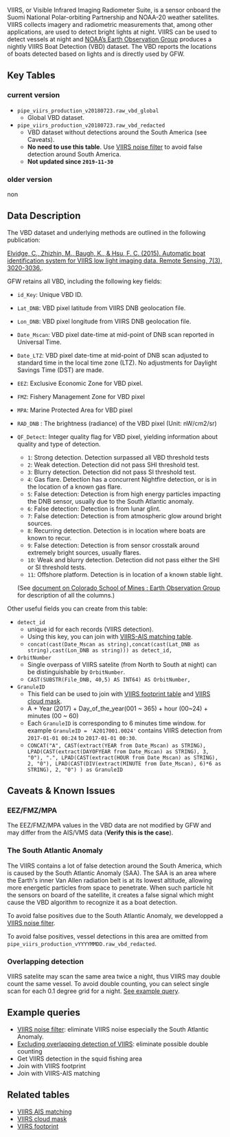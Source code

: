 

VIIRS, or Visible Infrared Imaging Radiometer Suite, is a sensor onboard the Suomi National Polar-orbiting Partnership and NOAA-20 weather satellites. VIIRS collects imagery and radiometric measurements that, among other applications, are used to detect bright lights at night. VIIRS can be used to detect vessels at night and [NOAA’s Earth Observation Group](https://www.ngdc.noaa.gov/eog/index.html) produces a nightly VIIRS Boat Detection (VBD) dataset. The VBD reports the locations of boats detected based on lights and is directly used by GFW.

## Key Tables

### current version

- `pipe_viirs_production_v20180723.raw_vbd_global`
  - Global VBD dataset. 
- `pipe_viirs_production_v20180723.raw_vbd_redacted`
  - VBD dataset without detections around the South America (see Caveats).
  - **No need to use this table**. Use [VIIRS noise filter](VIIRS-noise-filter) to avoid false detection around South America. 
  - **Not updated since `2019-11-30`**



### older version

non

## Data Description

The VBD dataset and underlying methods are outlined in the following publication:

[Elvidge, C., Zhizhin, M., Baugh, K., & Hsu, F. C. (2015). Automatic boat identification system for VIIRS low light imaging data. Remote Sensing, 7(3), 3020-3036.](https://www.mdpi.com/2072-4292/7/3/3020). 

GFW retains all VBD, including the following key fields:

+ `id_Key`: Unique VBD ID.
+ `Lat_DNB`: VBD pixel latitude from VIIRS DNB geolocation file.
+ `Lon_DNB`: VBD pixel longitude from VIIRS DNB geolocation file.
+ `Date_Mscan`: VBD pixel date-time at mid-point of DNB scan reported in Universal Time.
+ `Date_LTZ`: VBD pixel date-time at mid-point of DNB scan adjusted to standard time in the local time zone (LTZ). No adjustments for Daylight Savings Time (DST) are made.
+ `EEZ`: Exclusive Economic Zone for VBD pixel.
+ `FMZ`: Fishery Management Zone for VBD pixel
+ `MPA`: Marine Protected Area for VBD pixel
+ `RAD_DNB` : The brightness (radiance) of the VBD pixel (Unit: nW/cm2/sr)
+ `QF_Detect`: Integer quality flag for VBD pixel, yielding information about quality and type of detection.
  + `1`: Strong detection. Detection surpassed all VBD threshold tests
  + `2`: Weak detection. Detection did not pass SHI threshold test.
  + `3`: Blurry detection. Detection did not pass SI threshold test.
  + `4`: Gas flare. Detection has a concurrent Nightfire detection, or is in the location of a known gas flare.
  + `5`: False detection: Detection is from high energy particles impacting the DNB sensor, usually due to the South Atlantic anomaly.
  + `6`: False detection: Detection is from lunar glint.
  + `7`: False detection: Detection is from atmospheric glow around bright sources.
  + `8`: Recurring detection. Detection is in location where boats are known to recur.
  + `9`: False detection: Detection is from sensor crosstalk around extremely bright sources, usually flares.
  + `10`: Weak and blurry detection. Detection did not pass either the SHI or SI threshold tests.
  + `11`: Offshore platform. Detection is in location of a known stable light.

  (See [document on Colorado School of Mines : Earth Observation Group](https://eogdata.mines.edu/vbd/vbd_readme_v23_r20180824.xlsx) for description of all the columns.)

Other useful fields you can create from this table: 

- `detect_id`
    - unique id for each records (VIIRS detection).
    - Using this key, you can join with [VIIRS-AIS matching table](VIIRS-AIS-matching).
    - `concat(cast(Date_Mscan as string),concat(cast(Lat_DNB as string),cast(Lon_DNB as string))) as detect_id,`
- `OrbitNumber`
  - Single overpass of VIIRS satelite (from North to South at night) can be distinguishable by `OrbitNumber`.
  - `CAST(SUBSTR(File_DNB, 40,5) AS INT64) AS OrbitNumber,`
- `GranuleID`
  - This field can be used to join with [VIIRS footprint table](VIIRS-footprint) and [VIIRS cloud mask](VIIRS-cloud-mask).
  - A + Year (2017) + Day_of_the_year(001 ~ 365) + hour (00~24) + minutes (00 ~ 60)
  - Each `GranuleID` is corresponding to 6 minutes time window. for example `GranuleID = 'A2017001.0024'` contains VIIRS detection from `2017-01-01 00:24` to `2017-01-01 00:30`.
  - `CONCAT("A", CAST(extract(YEAR from Date_Mscan) as STRING), LPAD(CAST(extract(DAYOFYEAR from Date_Mscan) as STRING), 3, "0"), ".", LPAD(CAST(extract(HOUR from Date_Mscan) as STRING), 2, "0"), LPAD(CAST(DIV(extract(MINUTE from Date_Mscan), 6)*6 as STRING), 2, "0") ) as GranuleID`



## Caveats & Known Issues

### EEZ/FMZ/MPA

The EEZ/FMZ/MPA values in the VBD data are not modified by GFW and may differ from the AIS/VMS data (**Verify this is the case**).

### The South Atlantic Anomaly

The VIIRS contains a lot of false detection around the South America, which is caused by the South Atlantic Anomaly (SAA). The SAA is an area where the Earth's inner Van Allen radiation belt is at its lowest altitude, allowing more energetic particles from space to penetrate. When such particle hit the sensors on board of the satellite, it creates a false signal which might cause the VBD algorithm to recognize it as a boat detection.

To avoid false positives due to the South Atlantic Anomaly, we developped a [VIIRS noise filter]( VIIRS-noise-filter). 

To avoid false positives, vessel detections in this area are omitted from `pipe_viirs_production_vYYYYMMDD.raw_vbd_redacted`.

### Overlapping detection

VIIRS satelite may scan the same area twice a night, thus VIIRS may double count the same vessel. To avoid double counting, you can select single scan for each 0.1 degree grid for a night. [See example query](Excluding-overlapping-detection-of-VIIRS).


## Example queries

- [VIIRS noise filter](VIIRS-noise-filter): eliminate VIIRS noise especially the South Atlantic Anomaly.
- [Excluding overlapping detection of VIIRS](Excluding-overlapping-detection-of-VIIRS): eliminate possible double counting
- Get VIIRS detection in the squid fishing area
- Join with VIIRS footprint
- Join with VIIRS-AIS matching

## Related tables

- [VIIRS AIS matching](VIIRS-AIS-matching)
- [VIIRS cloud mask](VIIRS-cloud-mask)
- [VIIRS footprint](VIIRS-footprint)



